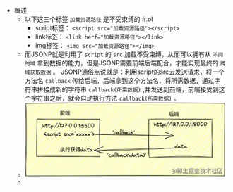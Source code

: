 - 概述
	- 以下这三个标签 `加载资源路径` 是不受束缚的 #.ol
		- script标签： `<script src="加载资源路径"></script>`
		- link标签： `<link herf="加载资源路径"></link>`
		- img标签： `<img src="加载资源路径"></img>`
	- 而JSONP就是利用了 `script` 的 `src` 加载不受束缚，从而可以拥有从 `不同的域` 拿到数据的能力，但是JSONP需要前端后端配合，才能实现最终的 `跨域获取数据` 。
	  JSONP通俗点说就是：利用script的src去发送请求，将一个方法名 `callback` 传给后端，后端拿到这个方法名，将所需数据，通过字符串拼接成新的字符串 `callback(所需数据)` ,并发送到前端，前端接受到这个字符串之后，就会自动执行方法 `callback(所需数据)` 。
	- ![image.png](../assets/image_1662966982678_0.png)
	-